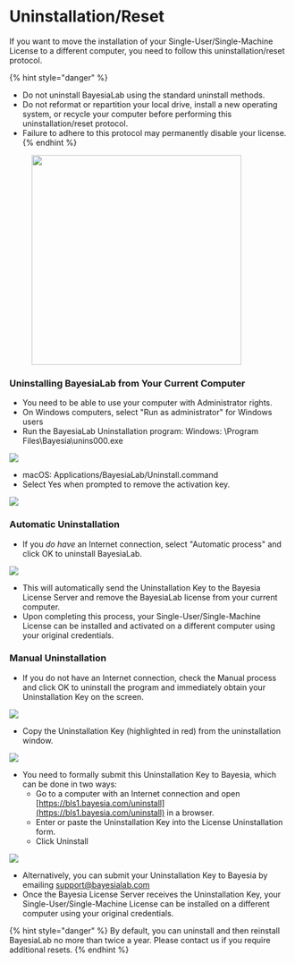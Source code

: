# Uninstallation/Reset

If you want to move the installation of your Single-User/Single-Machine License to a different computer, you need to follow this uninstallation/reset protocol.

{% hint style="danger" %}
* Do not uninstall BayesiaLab using the standard uninstall methods.
* Do not reformat or repartition your local drive, install a new operating system, or recycle your computer before performing this uninstallation/reset protocol.
* Failure to adhere to this protocol may permanently disable your license.
{% endhint %}

<figure><img src="https://bayesia.clickhelp.co/resources/Storage/bayesialab-knowledge-hub/User-Guide/Installation/Single-User-Single-Machine-License/Uninstallation-Reset/StopUninstall.png" alt="" width="375"><figcaption></figcaption></figure>

### Uninstalling BayesiaLab from Your Current Computer

* You need to be able to use your computer with Administrator rights.
* On Windows computers, select "Run as administrator" for Windows users
* Run the BayesiaLab Uninstallation program: Windows: \Program Files\Bayesia\unins000.exe

![](https://bayesia.clickhelp.co/resources/Storage/bayesialab-knowledge-hub/User-Guide/Installation/Single-User-Single-Machine-License/Uninstallation-Reset/UninstallationReset.gif)

* macOS: Applications/BayesiaLab/Uninstall.command
* Select Yes when prompted to remove the activation key.

![](https://bayesia.clickhelp.co/resources/Storage/bayesialab-knowledge-hub/BlabC/attachments/10092857/12845377.png)

### Automatic Uninstallation

* If you _do have_ an Internet connection, select "Automatic process" and click OK to uninstall BayesiaLab.&#x20;

![](https://bayesia.clickhelp.co/resources/Storage/bayesialab-knowledge-hub/BlabC/attachments/10092857/12845378.png)

* This will automatically send the Uninstallation Key to the Bayesia License Server and remove the BayesiaLab license from your current computer.
* Upon completing this process, your Single-User/Single-Machine License can be installed and activated on a different computer using your original credentials.&#x20;

### ​Manual Uninstallation

* If you do not have an Internet connection, check the Manual process and click OK to uninstall the program and immediately obtain your Uninstallation Key on the screen.

![](https://bayesia.clickhelp.co/resources/Storage/bayesialab-knowledge-hub/BlabC/attachments/10092857/12845379.png)

* Copy the Uninstallation Key (highlighted in red) from the uninstallation window.

![](https://bayesia.clickhelp.co/resources/Storage/bayesialab-knowledge-hub/BlabC/attachments/10092857/12845381.png)

* You need to formally submit this Uninstallation Key to Bayesia, which can be done in two ways:
  * Go to a computer with an Internet connection and open [https://bls1.bayesia.com/uninstall](https://bls1.bayesia.com/uninstall) in a browser.
  * Enter or paste the Uninstallation Key into the License Uninstallation form.
  * Click Uninstall

![](https://bayesia.clickhelp.co/resources/Storage/bayesialab-knowledge-hub/User-Guide/Installation/Single-User-Single-Machine-License/Uninstallation-Reset/SubmitUninstallKey.png)

* Alternatively, you can submit your Uninstallation Key to Bayesia by emailing [support@bayesialab.com](mailto:support@bayesialab.com?subject=Uninstallation%20Key)
* Once the Bayesia License Server receives the Uninstallation Key, your Single-User/Single-Machine License can be installed on a different computer using your original credentials.

{% hint style="danger" %}
By default, you can uninstall and then reinstall BayesiaLab no more than twice a year. Please contact us if you require additional resets.
{% endhint %}


